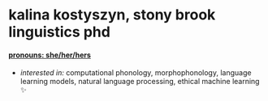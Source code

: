 <!--
**kkostyszyn/kkostyszyn** is a ✨ _special_ ✨ repository because its `README.md` (this file) appears on your GitHub profile.

Here are some ideas to get you started:

- 🔭 I’m currently working on ...
- 🌱 I’m currently learning ...
- 👯 I’m looking to collaborate on ...
- 🤔 I’m looking for help with ...
- 💬 Ask me about ...
- 📫 How to reach me: ...
- 😄 Pronouns: ...
- ⚡ Fun fact: ...
-->

# kalina kostyszyn, stony brook linguistics phd
#### [**pronouns**: she/her/hers](https://pronoun.is/she)

- *interested in:* computational phonology, morphophonology, language learning models, natural language processing, ethical machine learning ✨
